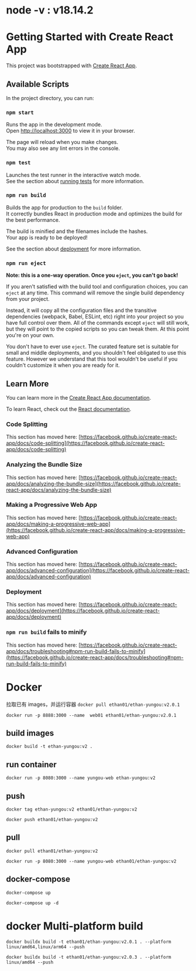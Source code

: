 # node -v : v18.14.2

# Getting Started with Create React App

This project was bootstrapped with [Create React App](https://github.com/facebook/create-react-app).

## Available Scripts

In the project directory, you can run:

### `npm start`

Runs the app in the development mode.\
Open [http://localhost:3000](http://localhost:3000) to view it in your browser.

The page will reload when you make changes.\
You may also see any lint errors in the console.

### `npm test`

Launches the test runner in the interactive watch mode.\
See the section about [running tests](https://facebook.github.io/create-react-app/docs/running-tests) for more information.

### `npm run build`

Builds the app for production to the `build` folder.\
It correctly bundles React in production mode and optimizes the build for the best performance.

The build is minified and the filenames include the hashes.\
Your app is ready to be deployed!

See the section about [deployment](https://facebook.github.io/create-react-app/docs/deployment) for more information.

### `npm run eject`

**Note: this is a one-way operation. Once you `eject`, you can't go back!**

If you aren't satisfied with the build tool and configuration choices, you can `eject` at any time. This command will remove the single build dependency from your project.

Instead, it will copy all the configuration files and the transitive dependencies (webpack, Babel, ESLint, etc) right into your project so you have full control over them. All of the commands except `eject` will still work, but they will point to the copied scripts so you can tweak them. At this point you're on your own.

You don't have to ever use `eject`. The curated feature set is suitable for small and middle deployments, and you shouldn't feel obligated to use this feature. However we understand that this tool wouldn't be useful if you couldn't customize it when you are ready for it.

## Learn More

You can learn more in the [Create React App documentation](https://facebook.github.io/create-react-app/docs/getting-started).

To learn React, check out the [React documentation](https://reactjs.org/).

### Code Splitting

This section has moved here: [https://facebook.github.io/create-react-app/docs/code-splitting](https://facebook.github.io/create-react-app/docs/code-splitting)

### Analyzing the Bundle Size

This section has moved here: [https://facebook.github.io/create-react-app/docs/analyzing-the-bundle-size](https://facebook.github.io/create-react-app/docs/analyzing-the-bundle-size)

### Making a Progressive Web App

This section has moved here: [https://facebook.github.io/create-react-app/docs/making-a-progressive-web-app](https://facebook.github.io/create-react-app/docs/making-a-progressive-web-app)

### Advanced Configuration

This section has moved here: [https://facebook.github.io/create-react-app/docs/advanced-configuration](https://facebook.github.io/create-react-app/docs/advanced-configuration)

### Deployment

This section has moved here: [https://facebook.github.io/create-react-app/docs/deployment](https://facebook.github.io/create-react-app/docs/deployment)

### `npm run build` fails to minify

This section has moved here: [https://facebook.github.io/create-react-app/docs/troubleshooting#npm-run-build-fails-to-minify](https://facebook.github.io/create-react-app/docs/troubleshooting#npm-run-build-fails-to-minify)

# Docker

拉取已有 images，并运行容器
`docker pull ethan01/ethan-yungou:v2.0.1`

`docker run -p 8888:3000 --name  web01 ethan01/ethan-yungou:v2.0.1`

## build images

`docker build -t ethan-yungou:v2 .`

## run container

`docker run -p 8080:3000 --name yungou-web ethan-yungou:v2`

## push

`docker tag ethan-yungou:v2 ethan01/ethan-yungou:v2`

`docker push ethan01/ethan-yungou:v2`

## pull

`docker pull ethan01/ethan-yungou:v2`

`docker run -p 8080:3000 --name yungou-web ethan01/ethan-yungou:v2`

## docker-compose

`docker-compose up`

`docker-compose up -d`

# docker Multi-platform build

<!-- `docker buildx build -t ethan01/ethan-yungou:v2.0.1 . --platform linux/amd64,linux/arm64 --load` -->

<!-- build and push -->

`docker buildx build -t ethan01/ethan-yungou:v2.0.1 . --platform linux/amd64,linux/arm64 --push`

<!-- Windows -->

`docker buildx build -t ethan01/ethan-yungou:v2.0.3 . --platform linux/amd64 --push`
